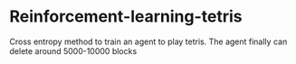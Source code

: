 # Reinforcement-learning-tetris
Cross entropy method to train an agent to play tetris. The agent finally can delete around 5000-10000 blocks
